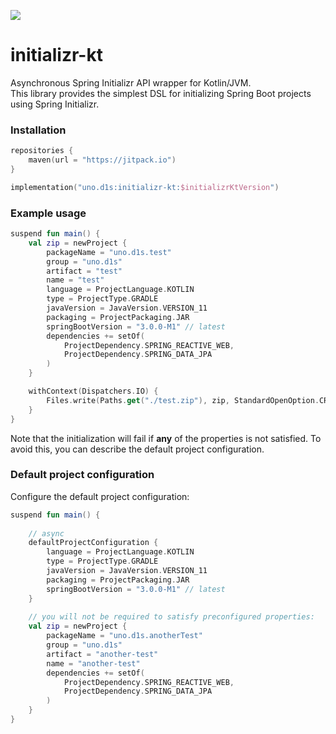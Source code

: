 [![](https://jitpack.io/v/d1snin/initializr-kt.svg)](https://jitpack.io/#d1snin/initializr-kt)

# initializr-kt

Asynchronous Spring Initializr API wrapper for Kotlin/JVM.\
This library provides the simplest DSL for initializing Spring Boot projects using Spring Initializr.

### Installation

```kotlin
repositories {
    maven(url = "https://jitpack.io")
}

implementation("uno.d1s:initializr-kt:$initializrKtVersion")
```

### Example usage

```kotlin
suspend fun main() {
    val zip = newProject {
        packageName = "uno.d1s.test"
        group = "uno.d1s"
        artifact = "test"
        name = "test"
        language = ProjectLanguage.KOTLIN
        type = ProjectType.GRADLE
        javaVersion = JavaVersion.VERSION_11
        packaging = ProjectPackaging.JAR
        springBootVersion = "3.0.0-M1" // latest
        dependencies += setOf(
            ProjectDependency.SPRING_REACTIVE_WEB,
            ProjectDependency.SPRING_DATA_JPA
        )
    }

    withContext(Dispatchers.IO) {
        Files.write(Paths.get("./test.zip"), zip, StandardOpenOption.CREATE, StandardOpenOption.TRUNCATE_EXISTING)
    }
}
```

Note that the initialization will fail if **any** of the properties is not satisfied. To avoid this, you can describe
the default project configuration.

### Default project configuration

Configure the default project configuration:

```kotlin
suspend fun main() {
    
    // async
    defaultProjectConfiguration {
        language = ProjectLanguage.KOTLIN
        type = ProjectType.GRADLE
        javaVersion = JavaVersion.VERSION_11
        packaging = ProjectPackaging.JAR
        springBootVersion = "3.0.0-M1" // latest
    }
    
    // you will not be required to satisfy preconfigured properties:
    val zip = newProject {
        packageName = "uno.d1s.anotherTest"
        group = "uno.d1s"
        artifact = "another-test"
        name = "another-test"
        dependencies += setOf(
            ProjectDependency.SPRING_REACTIVE_WEB,
            ProjectDependency.SPRING_DATA_JPA
        )
    }
}
```

